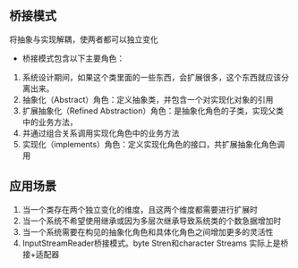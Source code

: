 ## 桥接模式
将抽象与实现解耦，使两者都可以独立变化
- 桥接模式包含以下主要角色：
1. 系统设计期间，如果这个类里面的一些东西，会扩展很多，这个东西就应该分离出来。
2. 抽象化（Abstract）角色：定义抽象类，并包含一个对实现化对象的引用
3. 扩展抽象化（Refined Abstraction）角色：是抽象化角色的子类，实现父类中的业务方法， 
4. 并通过组合关系调用实现化角色中的业务方法 
5. 实现化（implements）角色：定义实现化角色的接口，共扩展抽象化角色调用
## 应用场景
1. 当一个类存在两个独立变化的维度，且这两个维度都需要进行扩展时
2. 当一个系统不希望使用继承或因为多层次继承导致系统类的个数急据增加时
3. 当一个系统需要在构见的抽象化角色和具体化角色之间增加更多的灵活性
4. InputStreamReader桥接模式。byte Stren和character Streams
实际上是桥接+适配器
